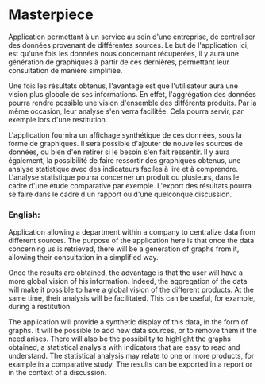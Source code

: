 # Masterpiece

Application permettant à un service au sein d'une entreprise, de centraliser des données provenant de différentes sources. Le but de l'application ici, est qu'une fois les données nous concernant récupérées, il y aura une génération de graphiques à partir de ces dernières, permettant leur consultation de manière simplifiée.

Une fois les résultats obtenus, l'avantage est que l'utilisateur aura une vision plus globale de ses informations. En effet, l'aggrégation des données pourra rendre possible une vision d'ensemble des différents produits. Par la même occasion, leur analyse s'en verra facilitée. Cela pourra servir, par exemple lors d'une restitution.

L'application fournira un affichage synthétique de ces données, sous la forme de graphiques. Il sera possible d'ajouter de nouvelles sources de données, ou bien d'en retirer si le besoin s'en fait ressentir. Il y aura également, la possibilité de faire ressortir des graphiques obtenus, une analyse statistique avec des indicateurs faciles à lire et à comprendre. L'analyse statistique pourra concerner un produit ou plusieurs, dans le cadre d'une étude comparative par exemple. L'export des résultats pourra se faire dans le cadre d'un rapport ou d'une quelconque discussion.

 ### English:

Application allowing a department within a company to centralize data from different sources. The purpose of the application here is that once the data concerning us is retrieved, there will be a generation of graphs from it, allowing their consultation in a simplified way.

Once the results are obtained, the advantage is that the user will have a more global vision of his information. Indeed, the aggregation of the data will make it possible to have a global vision of the different products. At the same time, their analysis will be facilitated. This can be useful, for example, during a restitution.

The application will provide a synthetic display of this data, in the form of graphs. It will be possible to add new data sources, or to remove them if the need arises. There will also be the possibility to highlight the graphs obtained, a statistical analysis with indicators that are easy to read and understand. The statistical analysis may relate to one or more products, for example in a comparative study. The results can be exported in a report or in the context of a discussion.

